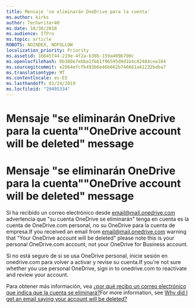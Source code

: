 ```yaml
---
title: Mensaje 'se eliminarán OneDrive para la cuenta'
ms.author: kirks
author: Techwriter40
ms.date: 10/30/2018
ms.audience: ITPro
ms.topic: article
ROBOTS: NOINDEX, NOFOLLOW
localization_priority: Priority
ms.assetid: 16645f44-219e-4f2a-b30b-159a409b790c
ms.openlocfilehash: 0b380e7ebba1fbb1f96595d9d1b4c82484cee104
ms.sourcegitcommit: e2864efcfb493b6e46b662b746661a61232bdba7
ms.translationtype: MT
ms.contentlocale: es-ES
ms.lasthandoff: 01/24/2019
ms.locfileid: "29491334"
---
```

# <a name="onedrive-account-will-be-deleted-message"></a><span data-ttu-id="ea300-102">Mensaje "se eliminarán OneDrive para la cuenta"</span><span class="sxs-lookup"><span data-stu-id="ea300-102">"OneDrive account will be deleted" message</span></span>

# <a name="onedrive-account-will-be-deleted-message"></a><span data-ttu-id="ea300-103">Mensaje "se eliminarán OneDrive para la cuenta"</span><span class="sxs-lookup"><span data-stu-id="ea300-103">"OneDrive account will be deleted" message</span></span>

<span data-ttu-id="ea300-104">Si ha recibido un correo electrónico desde email@mail.onedrive.com advertencia que "su cuenta OneDrive se eliminarán" tenga en cuenta es la cuenta de OneDrive.com personal, no su OneDrive para la cuenta de empresa.</span><span class="sxs-lookup"><span data-stu-id="ea300-104">If you received an email from email@mail.onedrive.com warning that "Your OneDrive account will be deleted" please note this is your personal OneDrive.com account, not your OneDrive for Business account.</span></span> 
  
<span data-ttu-id="ea300-105">Si no está seguro de si se usa OneDrive personal, inicie sesión en onedrive.com para volver a activar y revise su cuenta.</span><span class="sxs-lookup"><span data-stu-id="ea300-105">If you're not sure whether you use personal OneDrive, sign in to onedrive.com to reactivate and review your account.</span></span>
  
<span data-ttu-id="ea300-106">Para obtener más información, vea [¿por qué recibo un correo electrónico que indica que la cuenta se eliminará?](https://go.microsoft.com/fwlink/?linkid=2036151&amp;clcid=0x409)</span><span class="sxs-lookup"><span data-stu-id="ea300-106">For more information, see [Why did I get an email saying your account will be deleted?](https://go.microsoft.com/fwlink/?linkid=2036151&amp;clcid=0x409)</span></span>
  

